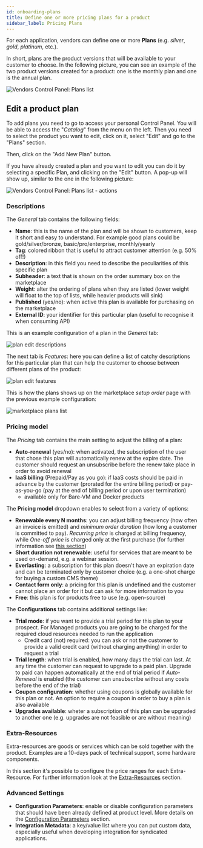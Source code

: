 ```yaml
---
id: onboarding-plans
title: Define one or more pricing plans for a product
sidebar_label: Pricing Plans
---
```


For each application, vendors can define one or more **Plans** (e.g. _silver_,
_gold_, _platinum_, etc.).

In short, plans are the product versions that will be available to your customer
to choose. In the following picture, you can see an example of the two product
versions created for a product: one is the monthly plan and one is the annual
plan.

![Vendors Control Panel: Plans list](assets/catalog/plan-list.png)

## Edit a product plan

To add plans you need to go to access your personal Control Panel. You will be
able to access the "_Catalog_" from the menu on the left. Then you need to
select the product you want to edit, click on it, select "Edit" and go to the
"Plans" section.

Then, click on the "Add New Plan" button.

If you have already created a plan and you want to edit you can do it by
selecting a specific Plan, and clicking on the "Edit" button. A pop-up will show
up, similar to the one in the following picture:

![Vendors Control Panel: Plans list - actions](assets/catalog/plan-list-action.png)

### Descriptions

The *General* tab contains the following fields:

* **Name**: this is the name of the plan and will be shown to customers, keep it
  short and easy to understand. For example good plans could be
  gold/silver/bronze, basic/pro/enterprise, monthly/yearly
* **Tag**: colored ribbon that is useful to attract customer attention (e.g. 50%
  off!)
* **Description**: in this field you need to describe the peculiarities of this
  specific plan
* **Subheader**: a text that is shown on the order summary box on the marketplace
* **Weight**: alter the ordering of plans when they are listed (lower weight will
  float to the top of lists, while heavier products will sink)
* **Published** (yes/no): when active this plan is available for purchasing on the
  marketplace
* **External ID**: your identifier for this particular plan (useful to recognise
  it when consuming API)

This is an example configuration of a plan in the *General* tab:

![plan edit descriptions](assets/catalog/plan-edit-descriptions.png)

The next tab is *Features*: here you can define a list of catchy descriptions
for this particular plan that can help the customer to choose between different
plans of the product:

![plan edit features](assets/catalog/plan-edit-descriptions-features.png)

This is how the plans shows up on the marketplace *setup order* page with the
previous example configuration:

![marketplace plans list](assets/catalog/marketplace-product-detail.png)

### Pricing model

The *Pricing* tab contains the main setting to adjust the billing of a plan:

* **Auto-renewal** (yes/no): when activated, the subscription of the user that
  chose this plan will automatically renew at the expire date. The customer
  should request an unsubscribe before the renew take place in order to avoid
  renewal
* **IaaS billing** (Prepaid/Pay as you go): if IaaS costs should be paid in
  advance by the customer (prorated for the entire billing period) or
  pay-as-you-go (pay at the end of billing period or upon user termination)
  - available only for Bare-VM and Docker products

The **Pricing model** dropdown enables to select from a variety of options:

* **Renewable every N months**: you can adjust billing frequency (how often an
  invoice is emitted) and *minimum order duration* (how long a customer is
  committed to pay). *Recurring price* is charged at billing frequency, while
  *One-off price* is charged only at the first purchase (for further
  information see [this section](billing.md))
* **Short duration not renewable**: useful for services that are meant to be
  used on-demand, e.g. a webinar session.
* **Everlasting**: a subscription for this plan doesn't have an expiration date
  and can be terminated only by customer choice (e.g. a one-shot charge for
  buying a custom CMS theme)
* **Contact form only**: a pricing for this plan is undefined and the customer
  cannot place an order for it but can ask for more information to you
* **Free**: this plan is for products free to use (e.g. open-source)

The **Configurations** tab contains additional settings like:

* **Trial mode**: if you want to provide a trial period for this plan to your
  prospect. For Managed products you are going to be charged for the required
  cloud resources needed to run the application
  * Credit card (not) required: you can ask or not the customer to provide a
    valid credit card (without charging anything) in order to request a trial
* **Trial length**: when trial is enabled, how many days the trial can last. At
  any time the customer can request to upgrade to a paid plan. Upgrade to paid
  can happen automatically at the end of trial period if *Auto-Renewal* is
  enabled (the customer can unsubscribe without any costs before the end of the
  trial)
* **Coupon configuration**: whether using coupons is globally available for this
  plan or not. An option to require a coupon in order to buy a plan is also
  available
* **Upgrades available**: wheter a subscription of this plan can be upgraded to
  another one (e.g. upgrades are not feasible or are without meaning)

### Extra-Resources

Extra-resources are goods or services which can be sold together with the
product. Examples are a 10-days pack of technical support, some hardware
components.

In this section it's possible to configure the price ranges for each
Extra-Resource. For further information look at the
[Extra-Resources](onboarding-extra-resources.md) section.

### Advanced Settings

* **Configuration Parameters**: enable or disable configuration parameters that
  should have been already defined at product level. More details on the
  [Configuration Parameters](onboarding.md#configuration-parameters) section.
* **Integration Metadata**: a key/value list where you can put custom data,
  especially useful when developing integration for syndicated applications.
